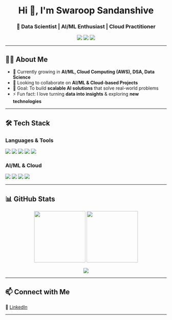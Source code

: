 <h1 align="center">Hi 👋, I'm Swaroop Sandanshive</h1>
<h3 align="center">🚀 Data Scientist | AI/ML Enthusiast | Cloud Practitioner</h3>

<p align="center">
  <a href="https://www.linkedin.com/in/swaroop-724/"><img src="https://img.shields.io/badge/-LinkedIn-blue?style=flat&logo=linkedin&logoColor=white"/></a>
  <a href="mailto:swaroopsandanshive489@gmail.com"><img src="https://img.shields.io/badge/-Email-red?style=flat&logo=gmail&logoColor=white"/></a>
  <a href="https://github.com/swaroop489"><img src="https://img.shields.io/badge/-GitHub-black?style=flat&logo=github&logoColor=white"/></a>
</p>

---

## 👨‍💻 About Me

- 🌱 Currently growing in **AI/ML, Cloud Computing (AWS), DSA, Data Science**  
- 👯 Looking to collaborate on **AI/ML & Cloud-based Projects**  
- 🎯 Goal: To build **scalable AI solutions** that solve real-world problems  
- ⚡ Fun fact: I love turning **data into insights** & exploring **new technologies**  

---


 ## 🛠 Tech Stack

### Languages & Tools  
<p align="left">
  <img src="https://img.shields.io/badge/-Python-3776AB?style=flat&logo=python&logoColor=white"/>
  <img src="https://img.shields.io/badge/-SQL-4479A1?style=flat&logo=mysql&logoColor=white"/>
  <img src="https://img.shields.io/badge/-React-61DAFB?style=flat&logo=react&logoColor=black"/>
  <img src="https://img.shields.io/badge/-MongoDB-4DB33D?style=flat&logo=mongodb&logoColor=white"/>
  <img src="https://img.shields.io/badge/-GitHub-181717?style=flat&logo=github&logoColor=white"/>
</p>

### AI/ML & Cloud  
<p align="left">
  <img src="https://img.shields.io/badge/-TensorFlow-FF6F00?style=flat&logo=tensorflow&logoColor=white"/>
  <img src="https://img.shields.io/badge/-AWS-232F3E?style=flat&logo=amazon-aws&logoColor=white"/>
  <img src="https://img.shields.io/badge/-Pandas-150458?style=flat&logo=pandas&logoColor=white"/>
  <img src="https://img.shields.io/badge/-NumPy-013243?style=flat&logo=numpy&logoColor=white"/>
</p>


---

## 📊 GitHub Stats

<p align="center">
  <img src="https://github-readme-stats.vercel.app/api?username=swaroop489" height="160"/>
  <img src="https://github-readme-streak-stats.herokuapp.com/?user=swaroop489" height="160"/>
</p>

<p align="center">
  <img src="https://github-readme-stats.vercel.app/api/top-langs/?username=swaroop489&layout=compact"/>
</p>

---
<!--
## 🚀 Featured Projects

🔹 [Student Database Management System](#) – A MERN app to manage student data  
🔹 [Movie Recommendation System](#) – AI-based movie recommender using ML models  
🔹 [AI File Prefetching (Research)](#) – Graph Neural Networks for intelligent caching  

---

-->

## 📫 Connect with Me

💼 [LinkedIn](https://www.linkedin.com/in/swaroop-724/)  
<!--📧 swaroopsandanshive@gmail.com  -->
<!-- 🌐 [GitHub Portfolio](https://github.com/swaroop489)  -->

---
